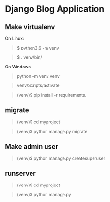 # Django Blog Application

## Make virtualenv

On Linux:

> $ python3.6 -m venv 

> $ . venv/bin/

On Windows


> python -m venv venv

> venv/Scripts/activate

> (venv)$ pip install -r requirements.

## migrate

> (venv)$ cd myproject

> (venv)$ python manage.py migrate

## Make admin user

> (venv)$ python manage.py createsuperuser

## runserver

> (venv)$ cd myproject

> (venv)$ python manage.py 


